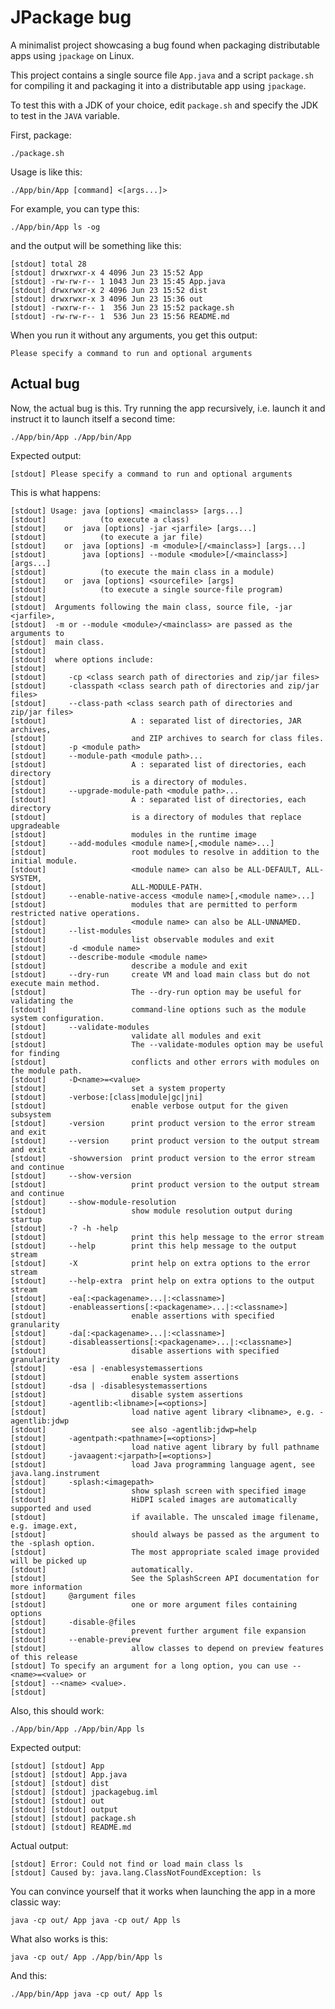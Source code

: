 # JPackage bug

A minimalist project showcasing a bug found when packaging distributable
apps using `jpackage` on Linux.

This project contains a single source file `App.java` and a script `package.sh`
for compiling it and packaging it into a distributable app using `jpackage`.

To test this with a JDK of your choice, edit `package.sh` and specify the JDK
to test in the `JAVA` variable.

First, package:

    ./package.sh

Usage is like this:

    ./App/bin/App [command] <[args...]>

For example, you can type this:

    ./App/bin/App ls -og

and the output will be something like this:

    [stdout] total 28
    [stdout] drwxrwxr-x 4 4096 Jun 23 15:52 App
    [stdout] -rw-rw-r-- 1 1043 Jun 23 15:45 App.java
    [stdout] drwxrwxr-x 2 4096 Jun 23 15:52 dist
    [stdout] drwxrwxr-x 3 4096 Jun 23 15:36 out
    [stdout] -rwxrw-r-- 1  356 Jun 23 15:52 package.sh
    [stdout] -rw-rw-r-- 1  536 Jun 23 15:56 README.md

When you run it without any arguments, you get this output:

    Please specify a command to run and optional arguments

## Actual bug

Now, the actual bug is this. Try running the app recursively, i.e.
launch it and instruct it to launch itself a second time:

    ./App/bin/App ./App/bin/App

Expected output:

    [stdout] Please specify a command to run and optional arguments

This is what happens:

    [stdout] Usage: java [options] <mainclass> [args...]
    [stdout]            (to execute a class)
    [stdout]    or  java [options] -jar <jarfile> [args...]
    [stdout]            (to execute a jar file)
    [stdout]    or  java [options] -m <module>[/<mainclass>] [args...]
    [stdout]        java [options] --module <module>[/<mainclass>] [args...]
    [stdout]            (to execute the main class in a module)
    [stdout]    or  java [options] <sourcefile> [args]
    [stdout]            (to execute a single source-file program)
    [stdout] 
    [stdout]  Arguments following the main class, source file, -jar <jarfile>,
    [stdout]  -m or --module <module>/<mainclass> are passed as the arguments to
    [stdout]  main class.
    [stdout] 
    [stdout]  where options include:
    [stdout] 
    [stdout]     -cp <class search path of directories and zip/jar files>
    [stdout]     -classpath <class search path of directories and zip/jar files>
    [stdout]     --class-path <class search path of directories and zip/jar files>
    [stdout]                   A : separated list of directories, JAR archives,
    [stdout]                   and ZIP archives to search for class files.
    [stdout]     -p <module path>
    [stdout]     --module-path <module path>...
    [stdout]                   A : separated list of directories, each directory
    [stdout]                   is a directory of modules.
    [stdout]     --upgrade-module-path <module path>...
    [stdout]                   A : separated list of directories, each directory
    [stdout]                   is a directory of modules that replace upgradeable
    [stdout]                   modules in the runtime image
    [stdout]     --add-modules <module name>[,<module name>...]
    [stdout]                   root modules to resolve in addition to the initial module.
    [stdout]                   <module name> can also be ALL-DEFAULT, ALL-SYSTEM,
    [stdout]                   ALL-MODULE-PATH.
    [stdout]     --enable-native-access <module name>[,<module name>...]
    [stdout]                   modules that are permitted to perform restricted native operations.
    [stdout]                   <module name> can also be ALL-UNNAMED.
    [stdout]     --list-modules
    [stdout]                   list observable modules and exit
    [stdout]     -d <module name>
    [stdout]     --describe-module <module name>
    [stdout]                   describe a module and exit
    [stdout]     --dry-run     create VM and load main class but do not execute main method.
    [stdout]                   The --dry-run option may be useful for validating the
    [stdout]                   command-line options such as the module system configuration.
    [stdout]     --validate-modules
    [stdout]                   validate all modules and exit
    [stdout]                   The --validate-modules option may be useful for finding
    [stdout]                   conflicts and other errors with modules on the module path.
    [stdout]     -D<name>=<value>
    [stdout]                   set a system property
    [stdout]     -verbose:[class|module|gc|jni]
    [stdout]                   enable verbose output for the given subsystem
    [stdout]     -version      print product version to the error stream and exit
    [stdout]     --version     print product version to the output stream and exit
    [stdout]     -showversion  print product version to the error stream and continue
    [stdout]     --show-version
    [stdout]                   print product version to the output stream and continue
    [stdout]     --show-module-resolution
    [stdout]                   show module resolution output during startup
    [stdout]     -? -h -help
    [stdout]                   print this help message to the error stream
    [stdout]     --help        print this help message to the output stream
    [stdout]     -X            print help on extra options to the error stream
    [stdout]     --help-extra  print help on extra options to the output stream
    [stdout]     -ea[:<packagename>...|:<classname>]
    [stdout]     -enableassertions[:<packagename>...|:<classname>]
    [stdout]                   enable assertions with specified granularity
    [stdout]     -da[:<packagename>...|:<classname>]
    [stdout]     -disableassertions[:<packagename>...|:<classname>]
    [stdout]                   disable assertions with specified granularity
    [stdout]     -esa | -enablesystemassertions
    [stdout]                   enable system assertions
    [stdout]     -dsa | -disablesystemassertions
    [stdout]                   disable system assertions
    [stdout]     -agentlib:<libname>[=<options>]
    [stdout]                   load native agent library <libname>, e.g. -agentlib:jdwp
    [stdout]                   see also -agentlib:jdwp=help
    [stdout]     -agentpath:<pathname>[=<options>]
    [stdout]                   load native agent library by full pathname
    [stdout]     -javaagent:<jarpath>[=<options>]
    [stdout]                   load Java programming language agent, see java.lang.instrument
    [stdout]     -splash:<imagepath>
    [stdout]                   show splash screen with specified image
    [stdout]                   HiDPI scaled images are automatically supported and used
    [stdout]                   if available. The unscaled image filename, e.g. image.ext,
    [stdout]                   should always be passed as the argument to the -splash option.
    [stdout]                   The most appropriate scaled image provided will be picked up
    [stdout]                   automatically.
    [stdout]                   See the SplashScreen API documentation for more information
    [stdout]     @argument files
    [stdout]                   one or more argument files containing options
    [stdout]     -disable-@files
    [stdout]                   prevent further argument file expansion
    [stdout]     --enable-preview
    [stdout]                   allow classes to depend on preview features of this release
    [stdout] To specify an argument for a long option, you can use --<name>=<value> or
    [stdout] --<name> <value>.
    [stdout] 

Also, this should work:

    ./App/bin/App ./App/bin/App ls

Expected output:

    [stdout] [stdout] App
    [stdout] [stdout] App.java
    [stdout] [stdout] dist
    [stdout] [stdout] jpackagebug.iml
    [stdout] [stdout] out
    [stdout] [stdout] output
    [stdout] [stdout] package.sh
    [stdout] [stdout] README.md

Actual output:

    [stdout] Error: Could not find or load main class ls
    [stdout] Caused by: java.lang.ClassNotFoundException: ls

You can convince yourself that it works when launching the app in a more classic
way:

    java -cp out/ App java -cp out/ App ls

What also works is this:

    java -cp out/ App ./App/bin/App ls

And this:

    ./App/bin/App java -cp out/ App ls
